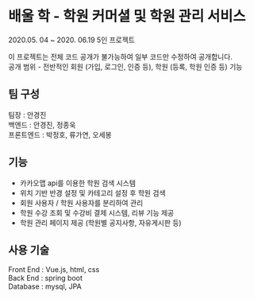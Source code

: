# 배울 학 - 학원 커머셜 및 학원 관리 서비스

2020.05. 04 ~ 2020. 06.19  5인 프로젝트

이 프로젝트는 전체 코드 공개가 불가능하여 일부 코드만 수정하여 공개합니다.  
공개 범위 - 전반적인 회원 (가입, 로그인, 인증 등), 학원 (등록, 학원 인증 등) 기능


## 팀 구성
팀장 : 안경진  
백엔드 : 안경진, 정종욱  
프론트엔드 : 박정호, 류가연, 오세봉  


## 기능
- 카카오맵 api를 이용한 학원 검색 시스템
- 위치 기반 반경 설정 및 카테고리 설정 후 학원 검색
- 회원 사용자 / 학원 사용자를 분리하여 관리
- 학원 수강 조회 및 수강비 결제 시스템, 리뷰 기능 제공
- 학원 관리 페이지 제공 (학원별 공지사항, 자유게시판 등)


## 사용 기술
Front End : Vue.js, html, css  
Back End : spring boot  
Database : mysql, JPA  
